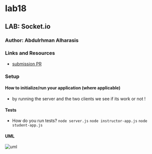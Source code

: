 # lab18

## LAB: Socket.io


### Author: Abdulrhman Alharasis
### Links and Resources

- [submission PR](https://github.com/401-advanced-javascript-Dante/lab18/pull/1)
<!-- - [ci/cd](htt
ps://github.com/401-advanced-javascript-Dante/lab16/actions/runs/37729539) (GitHub Actions) -->

### Setup

#### How to initialize/run your application (where applicable)

- by running the server and the two clients we see if its work or not !

#### Tests

- How do you run tests?
`node server.js`
`node instructor-app.js`
`node student-app.js`

#### UML

![uml](https://i.imgur.com/acUnCLg.jpg)


